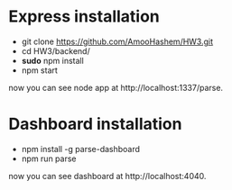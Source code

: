 # Express installation 
- git clone https://github.com/AmooHashem/HW3.git
- cd HW3/backend/
- **sudo** npm install
- npm start

now you can see node app at http://localhost:1337/parse.
# Dashboard installation
- npm install -g parse-dashboard
- npm run parse

now you can see dashboard at http://localhost:4040.
